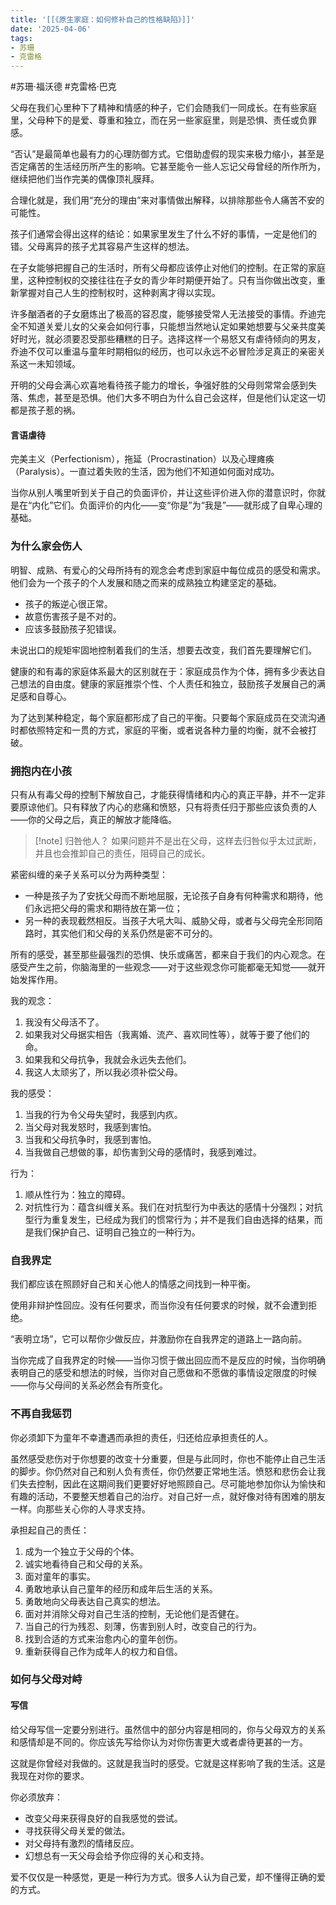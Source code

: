 ```yaml
---
title: '[[《原生家庭：如何修补自己的性格缺陷》]]'
date: '2025-04-06'
tags:
- 苏珊
- 克雷格
---
```

#苏珊·福沃德 #克雷格·巴克

父母在我们心里种下了精神和情感的种子，它们会随我们一同成长。在有些家庭里，父母种下的是爱、尊重和独立，而在另一些家庭里，则是恐惧、责任或负罪感。

“否认”是最简单也最有力的心理防御方式。它借助虚假的现实来极力缩小，甚至是否定痛苦的生活经历所产生的影响。它甚至能令一些人忘记父母曾经的所作所为，继续把他们当作完美的偶像顶礼膜拜。

合理化就是，我们用“充分的理由”来对事情做出解释，以排除那些令人痛苦不安的可能性。

孩子们通常会得出这样的结论：如果家里发生了什么不好的事情，一定是他们的错。父母离异的孩子尤其容易产生这样的想法。

在子女能够把握自己的生活时，所有父母都应该停止对他们的控制。在正常的家庭里，这种控制权的交接往往在子女的青少年时期便开始了。只有当你做出改变，重新掌握对自己人生的控制权时，这种剥离才得以实现。

许多酗酒者的子女磨炼出了极高的容忍度，能够接受常人无法接受的事情。乔迪完全不知道关爱儿女的父亲会如何行事，只能想当然地认定如果她想要与父亲共度美好时光，就必须要忍受那些糟糕的日子。选择这样一个易怒又有虐待倾向的男友，乔迪不仅可以重温与童年时期相似的经历，也可以永远不必冒险涉足真正的亲密关系这一未知领域。

开明的父母会满心欢喜地看待孩子能力的增长，争强好胜的父母则常常会感到失落、焦虑，甚至是恐惧。他们大多不明白为什么自己会这样，但是他们认定这一切都是孩子惹的祸。

#### 言语虐待
完美主义（Perfectionism），拖延（Procrastination）以及心理瘫痪（Paralysis）。一直过着失败的生活，因为他们不知道如何面对成功。

当你从别人嘴里听到关于自己的负面评价，并让这些评价进入你的潜意识时，你就是在“内化”它们。负面评价的内化——变“你是”为“我是”——就形成了自卑心理的基础。

### 为什么家会伤人
明智、成熟、有爱心的父母所持有的观念会考虑到家庭中每位成员的感受和需求。他们会为一个孩子的个人发展和随之而来的成熟独立构建坚定的基础。
- 孩子的叛逆心很正常。
- 故意伤害孩子是不对的。
- 应该多鼓励孩子犯错误。

未说出口的规矩牢固地控制着我们的生活，想要去改变，我们首先要理解它们。

健康的和有毒的家庭体系最大的区别就在于：家庭成员作为个体，拥有多少表达自己想法的自由度。健康的家庭推崇个性、个人责任和独立，鼓励孩子发展自己的满足感和自尊心。

为了达到某种稳定，每个家庭都形成了自己的平衡。只要每个家庭成员在交流沟通时都依照特定和一贯的方式，家庭的平衡，或者说各种力量的均衡，就不会被打破。

### 拥抱内在小孩
只有从有毒父母的控制下解放自己，才能获得情绪和内心的真正平静，并不一定非要原谅他们。只有释放了内心的悲痛和愤怒，只有将责任归于那些应该负责的人——你的父母之后，真正的解放才能降临。

> [!note] 归咎他人？
> 如果问题并不是出在父母，这样去归咎似乎太过武断，并且也会推卸自己的责任，阻碍自己的成长。

紧密纠缠的亲子关系可以分为两种类型：
- 一种是孩子为了安抚父母而不断地屈服，无论孩子自身有何种需求和期待，他们永远把父母的需求和期待放在第一位；
- 另一种的表现截然相反。当孩子大吼大叫、威胁父母，或者与父母完全形同陌路时，其实他们和父母的关系仍然是密不可分的。

所有的感受，甚至那些最强烈的恐惧、快乐或痛苦，都来自于我们的内心观念。在感受产生之前，你脑海里的一些观念——对于这些观念你可能都毫无知觉——就开始发挥作用。


我的观念：
1. 我没有父母活不了。
2. 如果我对父母据实相告（我离婚、流产、喜欢同性等），就等于要了他们的命。
3. 如果我和父母抗争，我就会永远失去他们。
4. 我这人太顽劣了，所以我必须补偿父母。

我的感受：
1. 当我的行为令父母失望时，我感到内疚。
2. 当父母对我发怒时，我感到害怕。
3. 当我和父母抗争时，我感到害怕。
4. 当我做自己想做的事，却伤害到父母的感情时，我感到难过。

行为：
1. 顺从性行为：独立的障碍。
2. 对抗性行为：蕴含纠缠关系。我们在对抗型行为中表达的感情十分强烈；对抗型行为重复发生，已经成为我们的惯常行为；并不是我们自由选择的结果，而是我们保护自己、证明自己独立的一种行为。

### 自我界定
我们都应该在照顾好自己和关心他人的情感之间找到一种平衡。

使用非辩护性回应。没有任何要求，而当你没有任何要求的时候，就不会遭到拒绝。

“表明立场”，它可以帮你少做反应，并激励你在自我界定的道路上一路向前。

当你完成了自我界定的时候——当你习惯于做出回应而不是反应的时候，当你明确表明自己的感受和想法的时候，当你对自己愿做和不愿做的事情设定限度的时候——你与父母间的关系必然会有所变化。

### 不再自我惩罚
你必须卸下为童年不幸遭遇而承担的责任，归还给应承担责任的人。

虽然感受悲伤对于你想要的改变十分重要，但是与此同时，你也不能停止自己生活的脚步。你仍然对自己和别人负有责任，你仍然要正常地生活。愤怒和悲伤会让我们失去控制，因此在这期间我们更要好好地照顾自己。尽可能地参加你认为愉快和有趣的活动，不要整天想着自己的治疗。对自己好一点，就好像对待有困难的朋友一样。向那些关心你的人寻求支持。

承担起自己的责任：
1. 成为一个独立于父母的个体。
2. 诚实地看待自己和父母的关系。
3. 面对童年的事实。
4. 勇敢地承认自己童年的经历和成年后生活的关系。
5. 勇敢地向父母表达自己真实的想法。
6. 面对并消除父母对自己生活的控制，无论他们是否健在。
7. 当自己的行为残忍、刻薄，伤害到别人时，改变自己的行为。
8. 找到合适的方式来治愈内心的童年创伤。
9. 重新获得自己作为成年人的权力和自信。

### 如何与父母对峙
#### 写信
给父母写信一定要分别进行。虽然信中的部分内容是相同的，你与父母双方的关系和感情却是不同的。你应该先写给你认为对你伤害更大或者虐待更甚的一方。

这就是你曾经对我做的。这就是我当时的感受。它就是这样影响了我的生活。这是我现在对你的要求。

你必须放弃：
- 改变父母来获得良好的自我感觉的尝试。
- 寻找获得父母关爱的做法。
- 对父母持有激烈的情绪反应。
- 幻想总有一天父母会给予你应得的关心和支持。

爱不仅仅是一种感觉，更是一种行为方式。很多人认为自己爱，却不懂得正确的爱的方式。
